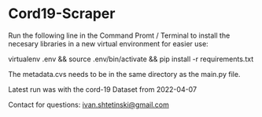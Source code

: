 # Cord19-Scraper

Run the following line in the Command Promt / Terminal to install the necesary libraries in a new virtual environment for easier use:

virtualenv .env && source .env/bin/activate && pip install -r requirements.txt

The metadata.cvs needs to be in the same directory as the main.py file.

Latest run was with the cord-19 Dataset from 2022-04-07

Contact for questions: ivan.shtetinski@gmail.com
